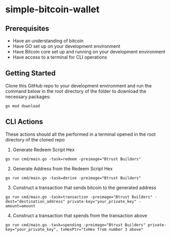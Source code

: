 # simple-bitcoin-wallet

## Prerequisites
* Have an understanding of bitcoin
* Have GO set up on your development environment
* Have Bitcoin core set up and running on your development environment
* Have access to a terminal for CLI operations

## Getting Started

Clone this GitHub repo to your development environment and run the command below
in the root directory of the folder to download the necessary packages:

```
go mod download
```

## CLI Actions
These actions should all the performed in a terminal opened in the root directory of the cloned repo

1. Generate Redeem Script Hex

```
go run cmd/main.go -task=redeem -preimage="Btrust Builders"
```
2. Generate Address from the Redeem Script Hex

```
go run cmd/main.go -task=derive -preimage="Btrust Builders"
```

3. Construct a transaction that sends bitcoin to the generated address

```
go run cmd/main.go -task=transaction -preimage="Btrust Builders" -dest="destination_address" private-key="your_private_key" -amount=amount
```

4. Construct a transaction that spends from the transaction above

```
go run cmd/main.go -task=spending -preimage="Btrust Builders" private-key="your_private_key", txHexPtr="txHex from number 3 above"
```
